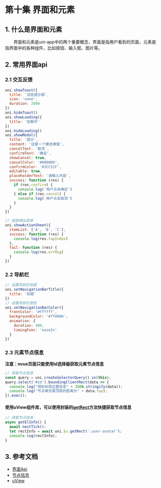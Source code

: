 # 第十集 界面和元素

## 1. 什么是界面和元素

&emsp;&emsp;界面和元素是uni-app中的两个重要概念，界面是指用户看到的页面，元素是指界面中的各种组件，比如按钮、输入框、图片等。

## 2. 常用界面api

### 2.1 交互反馈

```js
uni.showToast({
  title: '消息提示框',
  icon: 'none',
  duration: 2000
})
uni.hideToast()
uni.showLoading({
  title: '加载中'
})
uni.hideLoading()
uni.showModal({
  title: '提示',
  content: '这是一个模态弹窗',
  cancelText: '取消',
  confirmText: '确定',
  showCancel: true,
  cancelColor: '#000000',
  confirmColor: '#3CC51F',
  editable: true,
  placeholderText: '请输入内容',
  success: function (res) {
    if (res.confirm) {
      console.log('用户点击确定')
    } else if (res.cancel) {
      console.log('用户点击取消')
    }
  }
})

// 底部弹出菜单
uni.showActionSheet({
  itemList: ['A', 'B', 'C'],
  success: function (res) {
    console.log(res.tapIndex)
  },
  fail: function (res) {
    console.log(res.errMsg)
  }
})
```

### 2.2 导航栏

```javascript
// 设置导航栏标题
uni.setNavigationBarTitle({
  title: '标题'
})
// 设置导航栏颜色
uni.setNavigationBarColor({
  frontColor: '#ffffff',
  backgroundColor: '#ff0000',
  animation: {
    duration: 400,
    timingFunc: 'easeIn'
  }
})
```

### 2.3 元素节点信息

**注意：nvue页面只能使用Id选择器获取元素节点信息**
```javascript
// 获取节点信息
const query = uni.createSelectorQuery().in(this);
query.select('#id').boundingClientRect(data => {
  console.log("得到布局位置信息" + JSON.stringify(data));
  console.log("节点离页面顶部的距离为" + data.top);
}).exec();
```

#### 使用uView组件库，可以使用封装的[getRect](https://uviewui.com/js/getRect.html)方法快捷获取节点信息

```javascript
// 获取节点信息
async getElInfo() {
  await nextTick();
  let rectInfo = await uni.$u.getRect('.user-avatar');
  console.log(rectInfo);
}
```

## 3. 参考文档
- [界面Api](https://uniapp.dcloud.net.cn/api/ui/prompt.html)
- [节点信息](https://uniapp.dcloud.net.cn/api/ui/nodes-info.html)
- [uView](https://uviewui.com/js/getRect.html)

